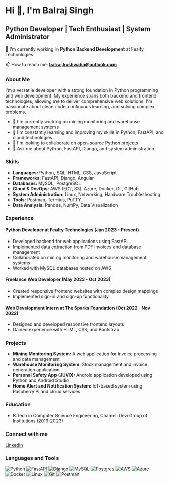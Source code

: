 # Hi 👋, I'm Balraj Singh

## Python Developer | Tech Enthusiast | System Administrator

🌱 I'm currently working in **Python Backend Development** at Fealty Technologies

📫 How to reach me: **balraj.kushwaha@outlook.com**

### About Me

I'm a versatile developer with a strong foundation in Python programming and web development. My experience spans both backend and frontend technologies, allowing me to deliver comprehensive web solutions. I'm passionate about clean code, continuous learning, and solving complex problems.

- 🔭 I'm currently working on mining monitoring and warehouse management systems
- 🌱 I'm constantly learning and improving my skills in Python, FastAPI, and cloud technologies
- 👯 I'm looking to collaborate on open-source Python projects
- 💬 Ask me about Python, FastAPI, Django, and system administration

### Skills

- **Languages:** Python, SQL, HTML, CSS, JavaScript
- **Frameworks:** FastAPI, Django, Angular
- **Databases:** MySQL, PostgreSQL
- **Cloud & DevOps:** AWS (EC2, S3), Azure, Docker, Git, GitHub
- **System Administration:** Linux, Networking, Hardware Troubleshooting
- **Tools:** Postman, Termius, PuTTY
- **Data Analysis:** Pandas, NumPy, Data Visualization

### Experience

#### Python Developer at Fealty Technologies (Jan 2023 - Present)
- Developed backend for web applications using FastAPI
- Implemented data extraction from PDF invoices and database management
- Collaborated on mining monitoring and warehouse management systems
- Worked with MySQL databases hosted on AWS

#### Freelance Web Developer (May 2023 - Oct 2023)
- Created responsive frontend websites with complex design mappings
- Implemented sign-in and sign-up functionality

#### Web Development Intern at The Sparks Foundation (Oct 2022 - Nov 2022)
- Designed and developed responsive frontend layouts
- Gained experience with HTML, CSS, and Bootstrap

### Projects

- **Mining Monitoring System:** A web application for invoice processing and data management
- **Warehouse Monitoring System:** Stock management and invoice generation application
- **Personal Safety App (JUVO):** Android application developed using Python and Android Studio
- **Home Alert and Notification System:** IoT-based system using Raspberry Pi and cloud services

### Education

- B.Tech in Computer Science Engineering, Chameli Devi Group of Institutions (2019-2023)

### Connect with me

[LinkedIn](https://www.linkedin.com/in/balraj-singh-kushwaha-a5009714b/)

### Languages and Tools

![Python](https://img.shields.io/badge/python-3670A0?style=for-the-badge&logo=python&logoColor=ffdd54)
![FastAPI](https://img.shields.io/badge/FastAPI-005571?style=for-the-badge&logo=fastapi)
![Django](https://img.shields.io/badge/django-%23092E20.svg?style=for-the-badge&logo=django&logoColor=white)
![MySQL](https://img.shields.io/badge/mysql-%2300f.svg?style=for-the-badge&logo=mysql&logoColor=white)
![Postgres](https://img.shields.io/badge/postgres-%23316192.svg?style=for-the-badge&logo=postgresql&logoColor=white)
![AWS](https://img.shields.io/badge/AWS-%23FF9900.svg?style=for-the-badge&logo=amazon-aws&logoColor=white)
![Azure](https://img.shields.io/badge/azure-%230072C6.svg?style=for-the-badge&logo=microsoftazure&logoColor=white)
![Docker](https://img.shields.io/badge/docker-%230db7ed.svg?style=for-the-badge&logo=docker&logoColor=white)
![Linux](https://img.shields.io/badge/Linux-FCC624?style=for-the-badge&logo=linux&logoColor=black)
![Git](https://img.shields.io/badge/git-%23F05033.svg?style=for-the-badge&logo=git&logoColor=white)
![Postman](https://img.shields.io/badge/Postman-FF6C37?style=for-the-badge&logo=postman&logoColor=white)
